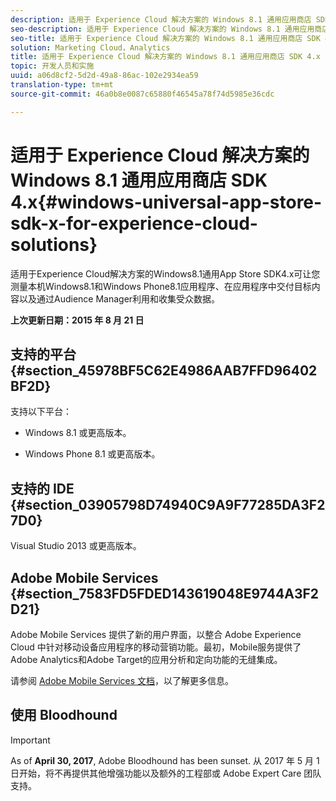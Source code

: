 ```yaml
---
description: 适用于 Experience Cloud 解决方案的 Windows 8.1 通用应用商店 SDK 4.x 允许您测量本机 Windows 8.1 和 Windows Phone 8.1 应用程序，在您的应用程序内发送目标内容，以及通过 Audience Manager 利用和收集受众数据。
seo-description: 适用于 Experience Cloud 解决方案的 Windows 8.1 通用应用商店 SDK 4.x 允许您测量本机 Windows 8.1 和 Windows Phone 8.1 应用程序，在您的应用程序内发送目标内容，以及通过 Audience Manager 利用和收集受众数据。
seo-title: 适用于 Experience Cloud 解决方案的 Windows 8.1 通用应用商店 SDK 4.x
solution: Marketing Cloud，Analytics
title: 适用于 Experience Cloud 解决方案的 Windows 8.1 通用应用商店 SDK 4.x
topic: 开发人员和实施
uuid: a06d8cf2-5d2d-49a8-86ac-102e2934ea59
translation-type: tm+mt
source-git-commit: 46a0b8e0087c65880f46545a78f74d5985e36cdc

---
```



# 适用于 Experience Cloud 解决方案的 Windows 8.1 通用应用商店 SDK 4.x{#windows-universal-app-store-sdk-x-for-experience-cloud-solutions}

适用于Experience Cloud解决方案的Windows8.1通用App Store SDK4.x可让您测量本机Windows8.1和Windows Phone8.1应用程序、在应用程序中交付目标内容以及通过Audience Manager利用和收集受众数据。

**上次更新日期：2015 年 8 月 21 日**

## 支持的平台 {#section_45978BF5C62E4986AAB7FFD96402BF2D}

支持以下平台：

* Windows 8.1 或更高版本。

* Windows Phone 8.1 或更高版本。

## 支持的 IDE {#section_03905798D74940C9A9F77285DA3F27D0}

Visual Studio 2013 或更高版本。

## Adobe Mobile Services {#section_7583FD5FDED143619048E9744A3F2D21}

Adobe Mobile Services 提供了新的用户界面，以整合 Adobe Experience Cloud 中针对移动设备应用程序的移动营销功能。最初，Mobile服务提供了Adobe Analytics和Adobe Target的应用分析和定向功能的无缝集成。

请参阅 [Adobe Mobile Services 文档](/help/using/home.md)，以了解更多信息。

## 使用 Bloodhound

>[!IMPORTANT]
>
>As of **April 30, 2017**, Adobe Bloodhound has been
sunset. 从 2017 年 5 月 1 日开始，将不再提供其他增强功能以及额外的工程部或 Adobe Expert Care 团队支持。
